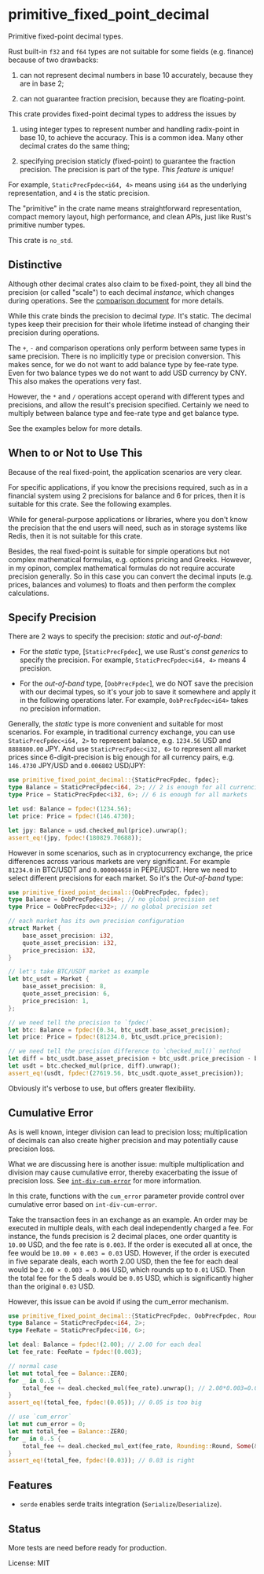 # primitive_fixed_point_decimal

Primitive fixed-point decimal types.

Rust built-in `f32` and `f64` types are not suitable for some fields
(e.g. finance) because of two drawbacks:

1. can not represent decimal numbers in base 10 accurately, because they are in base 2;

2. can not guarantee fraction precision, because they are floating-point.

This crate provides fixed-point decimal types to address the issues by

1. using integer types to represent number and handling radix-point in
   base 10, to achieve the accuracy. This is a common idea. Many other
   decimal crates do the same thing;

2. specifying precision staticly (fixed-point) to guarantee the fraction
   precision. The precision is part of the type. _This feature is unique!_

For example, `StaticPrecFpdec<i64, 4>` means using `i64` as the underlying
representation, and `4` is the static precision.

The "primitive" in the crate name means straightforward representation,
compact memory layout, high performance, and clean APIs, just like Rust's
primitive number types.

This crate is `no_std`.


## Distinctive

Although other decimal crates also claim to be fixed-point, they all
bind the precision (or called "scale") to each decimal *instance*,
which changes during operations.  See the
[comparison document](https://github.com/WuBingzheng/primitive_fixed_point_decimal/blob/master/COMPARISON.md)
for more details.

While this crate binds the precision to decimal *type*. It's static.
The decimal types keep their precision for their whole lifetime
instead of changing their precision during operations.

The `+`, `-` and comparison operations only perform between same types in
same precision. There is no implicitly type or precision conversion.
This makes sence, for we do not want to add balance type by
fee-rate type. Even for two balance types we do not want to add
USD currency by CNY. This also makes the operations very fast.

However, the `*` and `/` operations accept operand with different
types and precisions, and allow the result's precision specified.
Certainly we need to multiply between balance type and fee-rate type
and get balance type.

See the examples below for more details.


## When to or Not to Use This

Because of the real fixed-point, the application scenarios are very clear.

For specific applications, if you know the precisions required, such as in
a financial system using 2 precisions for balance and 6 for prices, then
it is suitable for this crate. See the following examples.

While for general-purpose applications or libraries, where you don't know the
precision that the end users will need, such as in storage systems like
Redis, then it is not suitable for this crate.

Besides, the real fixed-point is suitable for simple operations but not
complex mathematical formulas, e.g. options pricing and Greeks.
However, in my opinon, complex mathematical formulas do not require
accurate precision generally. So in this case you can convert the decimal
inputs (e.g. prices, balances and volumes) to floats and then perform
the complex calculations.


## Specify Precision

There are 2 ways to specify the precision: *static* and *out-of-band*:

- For the *static* type, [`StaticPrecFpdec`], we use Rust's *const generics*
  to specify the precision. For example, `StaticPrecFpdec<i64, 4>` means
  4 precision.

- For the *out-of-band* type, [`OobPrecFpdec`], we do NOT save the
  precision with our decimal types, so it's your job to save it somewhere
  and apply it in the following operations later. For example,
  `OobPrecFpdec<i64>` takes no precision information.

Generally, the *static* type is more convenient and suitable for most
scenarios. For example, in traditional currency exchange, you can use
`StaticPrecFpdec<i64, 2>` to represent balance, e.g. `1234.56` USD and
`8888800.00` JPY. And use `StaticPrecFpdec<i32, 6>` to represent all
market prices since 6-digit-precision is big enough for all currency
pairs, e.g. `146.4730` JPY/USD and `0.006802` USD/JPY:

```rust
use primitive_fixed_point_decimal::{StaticPrecFpdec, fpdec};
type Balance = StaticPrecFpdec<i64, 2>; // 2 is enough for all currencies
type Price = StaticPrecFpdec<i32, 6>; // 6 is enough for all markets

let usd: Balance = fpdec!(1234.56);
let price: Price = fpdec!(146.4730);

let jpy: Balance = usd.checked_mul(price).unwrap();
assert_eq!(jpy, fpdec!(180829.70688));
```

However in some scenarios, such as in cryptocurrency exchange, the
price differences across various markets are very significant. For
example `81234.0` in BTC/USDT and `0.000004658` in PEPE/USDT. Here
we need to select different precisions for each market. So it's
the *Out-of-band* type:

```rust
use primitive_fixed_point_decimal::{OobPrecFpdec, fpdec};
type Balance = OobPrecFpdec<i64>; // no global precision set
type Price = OobPrecFpdec<i32>; // no global precision set

// each market has its own precision configuration
struct Market {
    base_asset_precision: i32,
    quote_asset_precision: i32,
    price_precision: i32,
}

// let's take BTC/USDT market as example
let btc_usdt = Market {
    base_asset_precision: 8,
    quote_asset_precision: 6,
    price_precision: 1,
};

// we need tell the precision to `fpdec!`
let btc: Balance = fpdec!(0.34, btc_usdt.base_asset_precision);
let price: Price = fpdec!(81234.0, btc_usdt.price_precision);

// we need tell the precision difference to `checked_mul()` method
let diff = btc_usdt.base_asset_precision + btc_usdt.price_precision - btc_usdt.quote_asset_precision;
let usdt = btc.checked_mul(price, diff).unwrap();
assert_eq!(usdt, fpdec!(27619.56, btc_usdt.quote_asset_precision));
```

Obviously it's verbose to use, but offers greater flexibility.


## Cumulative Error

As is well known, integer division can lead to precision loss; multiplication
of decimals can also create higher precision and may potentially cause
precision loss.

What we are discussing here is another issue: multiple multiplication and
division may cause cumulative error, thereby exacerbating the issue of
precision loss. See [`int-div-cum-error`](https://docs.rs/int-div-cum-error)
for more information.

In this crate, functions with the `cum_error` parameter provide control
over cumulative error based on `int-div-cum-error`.

Take the transaction fees in an exchange as an example. An order may be
executed in multiple deals, with each deal independently charged a fee.
For instance, the funds precision is 2 decimal places, one order quantity
is `10.00` USD, and the fee rate is `0.003`. If the order is executed all
at once, the fee would be `10.00 × 0.003 = 0.03` USD. However, if the
order is executed in five separate deals, each worth 2.00 USD, then the
fee for each deal would be `2.00 × 0.003 = 0.006` USD, which rounds up
to `0.01` USD. Then the total fee for the 5 deals would be `0.05` USD,
which is significantly higher than the original `0.03` USD.

However, this issue can be avoid if using the cum_error mechanism.

```rust
use primitive_fixed_point_decimal::{StaticPrecFpdec, OobPrecFpdec, Rounding, fpdec};
type Balance = StaticPrecFpdec<i64, 2>;
type FeeRate = StaticPrecFpdec<i16, 6>;

let deal: Balance = fpdec!(2.00); // 2.00 for each deal
let fee_rate: FeeRate = fpdec!(0.003);

// normal case
let mut total_fee = Balance::ZERO;
for _ in 0..5 {
    total_fee += deal.checked_mul(fee_rate).unwrap(); // 2.00*0.003=0.006 ~> 0.01
}
assert_eq!(total_fee, fpdec!(0.05)); // 0.05 is too big

// use `cum_error`
let mut cum_error = 0;
let mut total_fee = Balance::ZERO;
for _ in 0..5 {
    total_fee += deal.checked_mul_ext(fee_rate, Rounding::Round, Some(&mut cum_error)).unwrap();
}
assert_eq!(total_fee, fpdec!(0.03)); // 0.03 is right
```


## Features

- `serde` enables serde traits integration (`Serialize`/`Deserialize`).


## Status

More tests are need before ready for production.

License: MIT
